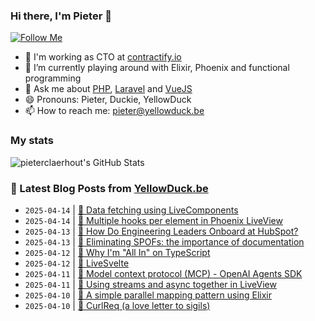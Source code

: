 ### Hi there, I'm Pieter 👋  
[![Follow Me](https://img.shields.io/github/followers/pieterclaerhout?label=Follow&style=social)](https://github.com/pieterclaerhout)

- 🏢 I'm working as CTO at [contractify.io](https://contractify.io)
- 🌱 I’m currently playing around with Elixir, Phoenix and functional programming
- 💬 Ask me about [PHP](https://php.net), [Laravel](http://laravel.com) and [VueJS](https://vuejs.org)
- 😄 Pronouns: Pieter, Duckie, YellowDuck
- 📫 How to reach me: pieter@yellowduck.be

### My stats

![pieterclaerhout's GitHub Stats](https://github-readme-stats.vercel.app/api?username=pieterclaerhout&show_icons=true&count_private=true&line_height=40)

### 📩 Latest Blog Posts from [YellowDuck.be](https://www.yellowduck.be/)
<!-- BLOG-POST-LIST:START -->
- `2025-04-14` | [🔗 Data fetching using LiveComponents](https://www.yellowduck.be/posts/data-fetching-using-livecomponents)  
- `2025-04-14` | [🔗 Multiple hooks per element in Phoenix LiveView](https://www.yellowduck.be/posts/multiple-hooks-per-element-in-phoenix-liveview)  
- `2025-04-13` | [🔗 How Do Engineering Leaders Onboard at HubSpot?](https://www.yellowduck.be/posts/how-do-engineering-leaders-onboard-at-hubspot)  
- `2025-04-13` | [🔗 Eliminating SPOFs: the importance of documentation](https://www.yellowduck.be/posts/eliminating-spofs-the-importance-of-documentation)  
- `2025-04-12` | [🔗 Why I&#39;m &quot;All In&quot; on TypeScript](https://www.yellowduck.be/posts/why-im-all-in-on-typescript)  
- `2025-04-12` | [🔗 LiveSvelte](https://www.yellowduck.be/posts/livesvelte)  
- `2025-04-11` | [🔗 Model context protocol &lpar;MCP&rpar; - OpenAI Agents SDK](https://www.yellowduck.be/posts/model-context-protocol-mcp-openai-agents-sdk)  
- `2025-04-11` | [🔗 Using streams and async together in LiveView](https://www.yellowduck.be/posts/using-streams-and-async-together-in-liveview)  
- `2025-04-10` | [🐥 A simple parallel mapping pattern using Elixir](https://www.yellowduck.be/posts/a-simple-parallel-mapping-pattern-using-elixir)  
- `2025-04-10` | [🔗 CurlReq &lpar;a love letter to sigils&rpar;](https://www.yellowduck.be/posts/curlreq-a-love-letter-to-sigils-code-code-ship)  

<!-- BLOG-POST-LIST:END -->
